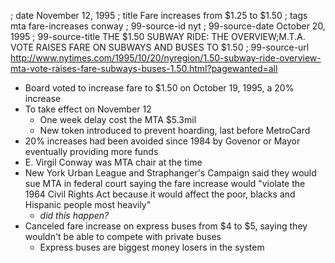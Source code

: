 ; date November 12, 1995
; title Fare increases from $1.25 to $1.50
; tags mta fare-increases conway
; 99-source-id nyt
; 99-source-date October 20, 1995
; 99-source-title THE $1.50 SUBWAY RIDE: THE OVERVIEW;M.T.A. VOTE RAISES FARE ON SUBWAYS AND BUSES TO $1.50
; 99-source-url http://www.nytimes.com/1995/10/20/nyregion/1.50-subway-ride-overview-mta-vote-raises-fare-subways-buses-1.50.html?pagewanted=all

- Board voted to increase fare to $1.50 on October 19, 1995, a 20% increase
- To take effect on November 12
  - One week delay cost the MTA $5.3mil
  - New token introduced to prevent hoarding, last before MetroCard
- 20% increases had been avoided since 1984 by Govenor or Mayor eventually providing more funds
- E. Virgil Conway was MTA chair at the time
- New York Urban League and Straphanger's Campaign said they would sue MTA in federal court saying the fare increase would "violate the 1964 Civil Rights Act because it would affect the poor, blacks and Hispanic people most heavily"
  - *did this happen?*
- Canceled fare increase on express buses from $4 to $5, saying they wouldn't be able to compete with private buses
  - Express buses are biggest money losers in the system
